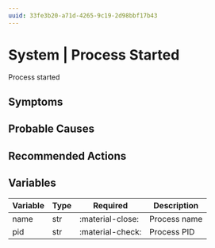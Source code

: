 ```yaml
---
uuid: 33fe3b20-a71d-4265-9c19-2d98bbf17b43
---
```

# System | Process Started

Process started

## Symptoms

## Probable Causes

## Recommended Actions

## Variables

Variable | Type | Required | Description
--- | --- | --- | ---
name | str | :material-close: | Process name
pid | str | :material-check: | Process PID
